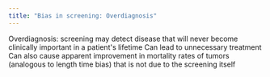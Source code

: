 ```yaml
---
title: "Bias in screening: Overdiagnosis"
---
```

Overdiagnosis: screening may detect disease that will never become clinically important in a patient's lifetime
Can lead to unnecessary treatment
Can also cause apparent improvement in mortality rates of tumors (analogous to length time bias) that is not due to the screening itself

